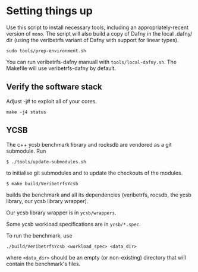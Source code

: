 # Setting things up

Use this script to install necessary tools, including an appropriately-recent
version of `mono`. The script will also build a copy of Dafny in the local
.dafny/ dir (using the veribetrfs variant of Dafny with support for linear
types).

```
sudo tools/prep-environment.sh
```

You can run veribetrfs-dafny manuall with `tools/local-dafny.sh`.
The Makefile will use veribetrfs-dafny by default.

## Verify the software stack

Adjust -j# to exploit all of your cores.
```
make -j4 status
```

## YCSB

The c++ ycsb benchmark library and rocksdb are vendored as a git submodule. Run

```
$ ./tools/update-submodules.sh
```

to initialise git submodules and to update the checkouts of the modules.

```
$ make build/VeribetrfsYcsb
```

builds the benchmark and all its dependencies (veribetrfs, rocsdb, the ycsb library, our ycsb library wrapper).

Our ycsb library wrapper is in `ycsb/wrappers`.

Some ycsb workload specifications are in `ycsb/*.spec`.

To run the benchmark, use

```
./build/VeribetrfsYcsb <workload_spec> <data_dir>
```

where `<data_dir>` should be an empty (or non-existing) directory that will contain the benchmark's files.

